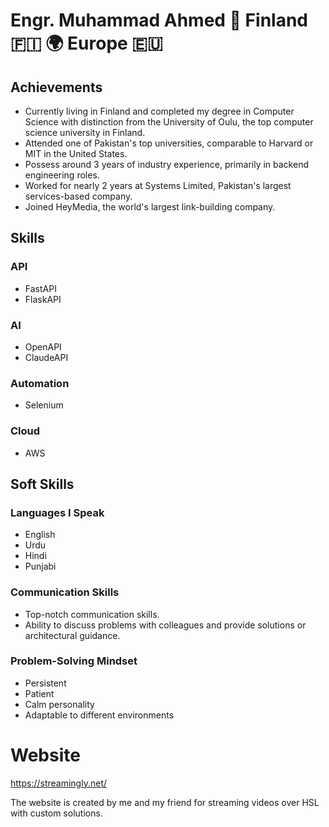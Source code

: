 # Engr. Muhammad Ahmed  📍 Finland 🇫🇮 🌍 Europe 🇪🇺

## Achievements

- Currently living in Finland and completed my degree in Computer Science with distinction from the University of Oulu, the top computer science university in Finland.
- Attended one of Pakistan's top universities, comparable to Harvard or MIT in the United States.
- Possess around 3 years of industry experience, primarily in backend engineering roles.
- Worked for nearly 2 years at Systems Limited, Pakistan's largest services-based company.
- Joined HeyMedia, the world's largest link-building company.

## Skills

### API
- FastAPI
- FlaskAPI

### AI
- OpenAPI
- ClaudeAPI

### Automation
- Selenium

### Cloud
- AWS

## Soft Skills

### Languages I Speak
- English
- Urdu
- Hindi
- Punjabi

### Communication Skills
- Top-notch communication skills.
- Ability to discuss problems with colleagues and provide solutions or architectural guidance.

### Problem-Solving Mindset
- Persistent
- Patient
- Calm personality
- Adaptable to different environments

# Website

https://streamingly.net/

The website is created by me and my friend for streaming videos over HSL with custom solutions.

